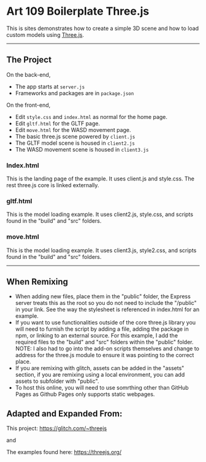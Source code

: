 # Art 109 Boilerplate Three.js

This is sites demonstrates how to create a simple 3D scene and how to load custom models using [Three.js](https://threejs.org/).

---

## The Project

On the back-end,

- The app starts at `server.js`
- Frameworks and packages are in `package.json`

On the front-end,

- Edit `style.css` and `index.html` as normal for the home page.
- Edit `gltf.html` for the GLTF page.
- Edit `move.html` for the WASD movement page.
- The basic three.js scene powered by `client.js`
- The GLTF model scene is housed in `client2.js`
- The WASD movement scene is housed in `client3.js`

### Index.html

This is the landing page of the example. It uses client.js and style.css. The rest three.js core is linked externally.

### gltf.html

This is the model loading example. It uses client2.js, style.css, and scripts found in the "build" and "src" folders.

### move.html

This is the model loading example. It uses client3.js, style2.css, and scripts found in the "build" and "src" folders.

---

## When Remixing

- When adding new files, place them in the "public" folder, the Express server treats this as the root so you do not need to include the "/public" in your link. See the way the stylesheet is referenced in index.html for an example.
- If you want to use functionalities outside of the core three.js library you will need to furnish the script by adding a file, adding the package in npm, or linking to an external source. For this example, I add the required files to the "build" and "src" folders within the "public" folder. NOTE: I also had to go into the add-on scripts themselves and change to address for the three.js module to ensure it was pointing to the correct place.
- If you are remixing with glitch, assets can be added in the "assets" section, if you are remixing using a local environment, you can add assets to subfolder with "public".
- To host this online, you will need to use somrthing other than GitHub Pages as Github Pages only supports static webpages. 

## Adapted and Expanded From:

This project: https://glitch.com/~threejs 

and

The examples found here: https://threejs.org/
